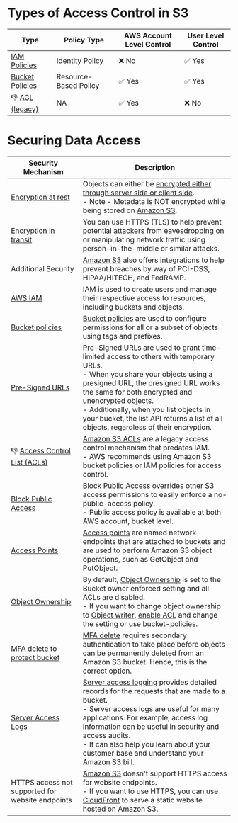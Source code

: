 # Types of Access Control in S3

| Type                                                          | Policy Type           | AWS Account Level Control | User Level Control     |
|---------------------------------------------------------------|-----------------------|---------------------------|------------------------|
| [IAM Policies](../../../7_IdentityServices/AWSIAM/Readme.md) | Identity Policy       | :x: No                    | :white_check_mark: Yes |
| [Bucket Policies](BucketPolicy.md)                            | Resource-Based Policy | :white_check_mark: Yes    | :white_check_mark: Yes |
| :-1: [ACL (legacy)](../../../7_IdentityServices/ACLs.md)     | NA                    | :white_check_mark: Yes    | :x: No                 |

# Securing Data Access

| Security Mechanism                                                                                                         | Description                                                                                                                                                                                                                                                                                                                                                                                                                                             |
|----------------------------------------------------------------------------------------------------------------------------|---------------------------------------------------------------------------------------------------------------------------------------------------------------------------------------------------------------------------------------------------------------------------------------------------------------------------------------------------------------------------------------------------------------------------------------------------------|
| [Encryption at rest](https://docs.aws.amazon.com/AmazonS3/latest/userguide/bucket-encryption.html)                         | Objects can either be [encrypted either through server side or client side](EncryptionAlgo.md).<br/>- Note - Metadata is NOT encrypted while being stored on [Amazon S3](../Readme.md).                                                                                                                                                                                                                                                                 |
| [Encryption in transit](https://docs.aws.amazon.com/AmazonS3/latest/userguide/bucket-encryption.html)                      | You can use HTTPS (TLS) to help prevent potential attackers from eavesdropping on or manipulating network traffic using person-in-the-middle or similar attacks.                                                                                                                                                                                                                                                                                        |
| Additional Security                                                                                                        | [Amazon S3]() also offers integrations to help prevent breaches by way of PCI-DSS, HIPAA/HITECH, and FedRAMP.                                                                                                                                                                                                                                                                                                                                           |
| [AWS IAM](../../../7_IdentityServices/AWSIAM/Readme.md)                                                                   | IAM is used to create users and manage their respective access to resources, including buckets and objects.                                                                                                                                                                                                                                                                                                                                             |
| [Bucket policies](BucketPolicy.md)                                                                                         | [Bucket policies](BucketPolicy.md) are used to configure permissions for all or a subset of objects using tags and prefixes.                                                                                                                                                                                                                                                                                                                            |
| [Pre-Signed URLs](https://docs.aws.amazon.com/AmazonS3/latest/userguide/ShareObjectPreSignedURL.html)                      | [Pre-Signed URLs](https://docs.aws.amazon.com/AmazonS3/latest/userguide/ShareObjectPreSignedURL.html) are used to grant time-limited access to others with temporary URLs.<br/>- When you share your objects using a presigned URL, the presigned URL works the same for both encrypted and unencrypted objects. <br/>- Additionally, when you list objects in your bucket, the list API returns a list of all objects, regardless of their encryption. |
| :-1: [Access Control List (ACLs)](../../../7_IdentityServices/ACLs.md)                                                    | [Amazon S3 ACLs](../../../7_IdentityServices/ACLs.md) are a legacy access control mechanism that predates IAM. <br/>- AWS recommends using Amazon S3 bucket policies or IAM policies for access control.                                                                                                                                                                                                                                               |
| [Block Public Access](https://docs.aws.amazon.com/AmazonS3/latest/userguide/access-control-block-public-access.html)       | [Block Public Access](https://docs.aws.amazon.com/AmazonS3/latest/userguide/access-control-block-public-access.html) overrides other S3 access permissions to easily enforce a no-public-access policy.<br/>- Public access policy is available at both AWS account, bucket level.                                                                                                                                                                      |
| [Access Points](https://aws.amazon.com/s3/features/access-points/)                                                         | [Access points](https://aws.amazon.com/s3/features/access-points/) are named network endpoints that are attached to buckets and are used to perform Amazon S3 object operations, such as GetObject and PutObject.                                                                                                                                                                                                                                       |
| [Object Ownership](https://docs.aws.amazon.com/AmazonS3/latest/userguide/about-object-ownership.html)                      | By default, [Object Ownership](https://docs.aws.amazon.com/AmazonS3/latest/userguide/about-object-ownership.html) is set to the Bucket owner enforced setting and all ACLs are disabled.<br/>- If you want to change object ownership to [Object writer](https://docs.aws.amazon.com/AmazonS3/latest/userguide/about-object-ownership.html), [enable ACL](../../../7_IdentityServices/ACLs.md) and change the setting or use bucket-policies.          |
| [MFA delete to protect bucket](https://docs.aws.amazon.com/AmazonS3/latest/userguide/MultiFactorAuthenticationDelete.html) | [MFA delete](https://docs.aws.amazon.com/AmazonS3/latest/userguide/MultiFactorAuthenticationDelete.html) requires secondary authentication to take place before objects can be permanently deleted from an Amazon S3 bucket. Hence, this is the correct option.                                                                                                                                                                                         |
| [Server Access Logs](https://docs.aws.amazon.com/AmazonS3/latest/userguide/ServerLogs.html)                                | [Server access logging](https://docs.aws.amazon.com/AmazonS3/latest/userguide/ServerLogs.html) provides detailed records for the requests that are made to a bucket. <br/>- Server access logs are useful for many applications. For example, access log information can be useful in security and access audits. <br/>- It can also help you learn about your customer base and understand your Amazon S3 bill.                                        |
| HTTPS access not supported for website endpoints                                                                           | [Amazon S3]() doesn't support HTTPS access for website endpoints.<br/>- If you want to use HTTPS, you can use [CloudFront](../../../16_NetworkingAndContentDelivery/1_EdgeNetworking/AmazonCloudFront.md) to serve a static website hosted on Amazon S3.                                                                                                                                                                                                 |
